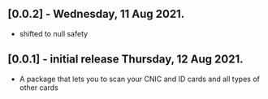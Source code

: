 ## [0.0.2] -  Wednesday, 11 Aug 2021.

* shifted to null safety

## [0.0.1] - initial release Thursday, 12 Aug 2021.

* A package that lets you to scan your CNIC and ID cards and all types of other cards